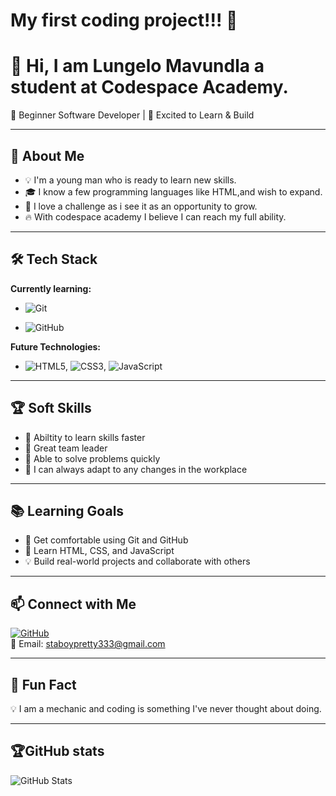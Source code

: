 # My first coding project!!! 🚀

# 👋 Hi, I am Lungelo Mavundla a student at Codespace Academy.

🌱 Beginner Software Developer | 🚀 Excited to Learn & Build

---

## 🎯 About Me

- 💡 I'm a young man who is ready to learn new skills.
- 🎓 I know a few programming languages like HTML,and wish to expand.
- 🤖 I love a challenge as i see it as an opportunity to grow.
- 🔥 With codespace academy I believe I can reach my full ability.

---

## 🛠️ Tech Stack

**Currently learning:**

- ![Git](https://img.shields.io/badge/-Git-F05032?style=flat&logo=git&logoColor=white)

- ![GitHub](https://img.shields.io/badge/-GitHub-181717?style=flat-circle&logo=github)

**Future Technologies:**
- ![HTML5](https://img.shields.io/badge/-HTML5-black?style=flat-circle&logo=html5&logoColor=white), ![CSS3](https://img.shields.io/badge/-CSS3-black?style=flat-circle&logo=css3), ![JavaScript](https://img.shields.io/badge/-JavaScript-black?style=flat-circle&logo=javascript)


---

## 🏆 Soft Skills

- 🤝 Abiltity to learn skills faster
- 📢 Great team leader
- 🎯 Able to solve problems quickly 
- 🚀 I can always adapt to any changes in the workplace
- ---

## 📚 Learning Goals

- 🚀 Get comfortable using Git and GitHub
- 🎨 Learn HTML, CSS, and JavaScript
- 💡 Build real-world projects and collaborate with others

---

## 📫 Connect with Me

[![GitHub](https://img.shields.io/badge/-GitHub-181717?style=flat&logo=github&logoColor=white)](https://github.com/26Starboy)  
📧 Email: [staboypretty333@gmail.com](mailto:staboypretty333@gmail.com)

---

## 🚀 Fun Fact

💡 I am a mechanic and coding is something I've never thought about doing.

---
##  🏆GitHub stats
![GitHub Stats](https://github-readme-stats.vercel.app/api?username=26Starboy&show_icons=true&theme=radical)
